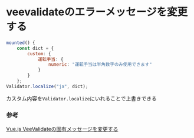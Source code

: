 # veevalidateのエラーメッセージを変更する

```js
mounted() {
	const dict = {
		custom: {
			運転手当: {
				numeric: "運転手当は半角数字のみ使用できます"
			}
		}
	};
Validator.localize("ja", dict);
```

カスタム内容を`Validator.localize`にいれることで上書きできる

### 参考
[Vue\.js VeeValidateの固有メッセージを変更する](https://mseeeen.msen.jp/change-a-message-of-the-veevalidate/)